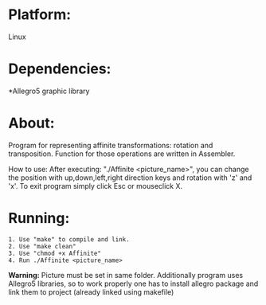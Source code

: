 Platform:
=========
Linux

Dependencies:
==============
*Allegro5 graphic library

About:
=======

Program for representing affinite transformations: rotation and transposition. Function for those operations are written in Assembler.

How to use:
After executing: "./Affinite <picture_name>", you can change the position with up,down,left,right direction keys and rotation with 'z' and 'x'. To exit program simply click Esc or mouseclick X.


Running:
========
```
1. Use "make" to compile and link.
2. Use "make clean"
3. Use "chmod +x Affinite"
4. Run ./Affinite <picture_name>
```
**Warning:** Picture must be set in same folder. Additionally program uses Allegro5 libraries, so to work properly one has to install allegro package and link them to project (already linked using makefile)



